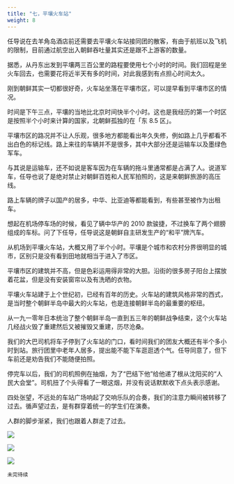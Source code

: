 ```yaml
---
title: "七，平壤火车站"
weight: 8
---
```


任导说在去羊角岛酒店前还需要去平壤火车站接同团的散客，有由于航班以及飞机的限制，目前通过航空出入朝鲜吞吐量其实还是跟不上游客的数量。

据悉，从丹东出发到平壤两三百公里的路程要使用七个小时的时间。我们回程是坐火车回去，也需要花将近半天有多的时间，对此我感到有点担心时间太久。

刚到朝鲜其实一切都很好奇，火车站坐落在平壤市区，可以提早看到平壤市区的情况。

时间是下午三点，平壤的当地比北京时间快半个小时。这也是我经历的第一个时区是按照半个小时来计算的国家，北朝鲜孤独的在「东 8.5 区」。

平壤市区的路况并不让人乐观，很多地方都能看出年久失修，例如路上几乎都看不出白色的标记线。路上来往的车辆并不是很多，其中大部分还是运输车以及墨绿色军车。

与其说是运输车，还不如说是客车因为在车辆的拖斗里通常都是占满了人。说道军车，任导也说了是绝对禁止对朝鲜百姓和人民军拍照的，这是来朝鲜旅游的高压线。

路上车辆的牌子以国产的居多，中华、比亚迪等都能看到，有些甚至被作为出租车。

想起在机场停车场的时候，看见了辆中华产的 2010 款骏捷，不过换车了两个翅膀组成的车标。问了下任导，任导说这是朝鲜自主研发生产的“和平”牌汽车。

从机场到平壤火车站，大概又用了半个小时。平壤是个城市和农村分界很明显的城市，区别只是没有看到田地就相当于进入了市区。

平壤市区的建筑并不高，但是色彩运用得非常的大胆。沿街的很多房子阳台上摆放着花盆，但是没有安装窗帘以及有洗晒的衣物。

平壤火车站建于上个世纪初，已经有百年的历史。火车站的建筑风格非常的西式，是当时整个朝鲜半岛中最大的火车站，也是连接朝鲜半岛的最重要的枢纽。

从一九一零年日本统治了整个朝鲜半岛一直到五三年的朝鲜战争结束，这个火车站几经战火毁了重建然后又被摧毁又重建，历尽沧桑。

我们的大巴司机将车子停到了火车站的门口，看时间我们的团友大概还有半个多小时到站。旅行团里中老年人居多，提出能不能下车逛逛透个气。任导同意了，但下车前还是劝告我们不能随便拍照。

停完车以后，我们的司机照例在抽烟，为了“巴结下他”给他递了根从沈阳买的“人民大会堂”。司机扭了个头得看了一眼这烟，并没有说话默默收下点头表示感谢。

四处张望，不远处的车站广场响起了交响乐队的合奏，我们的注意力瞬间被转移了过去。循声望过去，是有群穿着统一的学生们在演奏。

人群的脚步渐紧，我们也跟着人群走了过去。

![](/north-korea/0030.jpg)

![](/north-korea/0025.jpg)

![](/north-korea/0399.jpg)

`未完待续`
